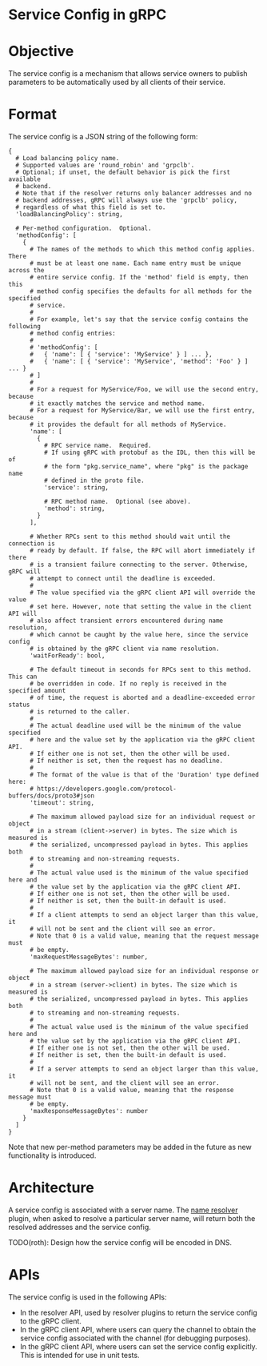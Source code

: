 Service Config in gRPC
======================

# Objective

The service config is a mechanism that allows service owners to publish
parameters to be automatically used by all clients of their service.

# Format

The service config is a JSON string of the following form:

```
{
  # Load balancing policy name.
  # Supported values are 'round_robin' and 'grpclb'.
  # Optional; if unset, the default behavior is pick the first available
  # backend.
  # Note that if the resolver returns only balancer addresses and no
  # backend addresses, gRPC will always use the 'grpclb' policy,
  # regardless of what this field is set to.
  'loadBalancingPolicy': string,

  # Per-method configuration.  Optional.
  'methodConfig': [
    {
      # The names of the methods to which this method config applies. There
      # must be at least one name. Each name entry must be unique across the
      # entire service config. If the 'method' field is empty, then this
      # method config specifies the defaults for all methods for the specified
      # service.
      #
      # For example, let's say that the service config contains the following
      # method config entries:
      #
      # 'methodConfig': [
      #   { 'name': [ { 'service': 'MyService' } ] ... },
      #   { 'name': [ { 'service': 'MyService', 'method': 'Foo' } ] ... }
      # ]
      #
      # For a request for MyService/Foo, we will use the second entry, because
      # it exactly matches the service and method name.
      # For a request for MyService/Bar, we will use the first entry, because
      # it provides the default for all methods of MyService.
      'name': [
        {
          # RPC service name.  Required.
          # If using gRPC with protobuf as the IDL, then this will be of
          # the form "pkg.service_name", where "pkg" is the package name
          # defined in the proto file.
          'service': string,

          # RPC method name.  Optional (see above).
          'method': string,
        }
      ],

      # Whether RPCs sent to this method should wait until the connection is
      # ready by default. If false, the RPC will abort immediately if there
      # is a transient failure connecting to the server. Otherwise, gRPC will
      # attempt to connect until the deadline is exceeded.
      #
      # The value specified via the gRPC client API will override the value
      # set here. However, note that setting the value in the client API will
      # also affect transient errors encountered during name resolution,
      # which cannot be caught by the value here, since the service config
      # is obtained by the gRPC client via name resolution.
      'waitForReady': bool,

      # The default timeout in seconds for RPCs sent to this method. This can
      # be overridden in code. If no reply is received in the specified amount
      # of time, the request is aborted and a deadline-exceeded error status
      # is returned to the caller.
      #
      # The actual deadline used will be the minimum of the value specified
      # here and the value set by the application via the gRPC client API.
      # If either one is not set, then the other will be used.
      # If neither is set, then the request has no deadline.
      #
      # The format of the value is that of the 'Duration' type defined here:
      # https://developers.google.com/protocol-buffers/docs/proto3#json
      'timeout': string,

      # The maximum allowed payload size for an individual request or object
      # in a stream (client->server) in bytes. The size which is measured is
      # the serialized, uncompressed payload in bytes. This applies both
      # to streaming and non-streaming requests.
      #
      # The actual value used is the minimum of the value specified here and
      # the value set by the application via the gRPC client API.
      # If either one is not set, then the other will be used.
      # If neither is set, then the built-in default is used.
      #
      # If a client attempts to send an object larger than this value, it
      # will not be sent and the client will see an error.
      # Note that 0 is a valid value, meaning that the request message must
      # be empty.
      'maxRequestMessageBytes': number,

      # The maximum allowed payload size for an individual response or object
      # in a stream (server->client) in bytes. The size which is measured is
      # the serialized, uncompressed payload in bytes. This applies both
      # to streaming and non-streaming requests.
      #
      # The actual value used is the minimum of the value specified here and
      # the value set by the application via the gRPC client API.
      # If either one is not set, then the other will be used.
      # If neither is set, then the built-in default is used.
      #
      # If a server attempts to send an object larger than this value, it
      # will not be sent, and the client will see an error.
      # Note that 0 is a valid value, meaning that the response message must
      # be empty.
      'maxResponseMessageBytes': number
    }
  ]
}
```

Note that new per-method parameters may be added in the future as new
functionality is introduced.

# Architecture

A service config is associated with a server name.  The [name
resolver](naming.md) plugin, when asked to resolve a particular server
name, will return both the resolved addresses and the service config.

TODO(roth): Design how the service config will be encoded in DNS.

# APIs

The service config is used in the following APIs:

- In the resolver API, used by resolver plugins to return the service
  config to the gRPC client.
- In the gRPC client API, where users can query the channel to obtain
  the service config associated with the channel (for debugging
  purposes).
- In the gRPC client API, where users can set the service config
  explicitly.  This is intended for use in unit tests.
